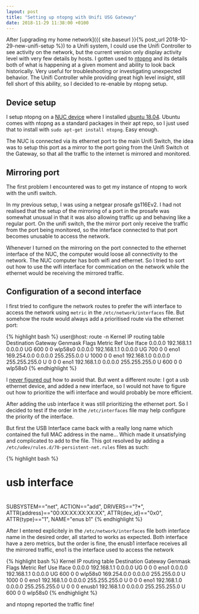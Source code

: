 ```yaml
---
layout: post
title: "Setting up ntopng with Unifi USG Gateway"
date: 2018-11-29 11:38:00 +0100
---
```


After [upgrading my home network]({{ site.baseurl }}{% post_url 2018-10-29-new-unifi-setup %}) to a Unifi system, I could use the Unifi Controller to see activity on the network, but the current version only display activity level with very few details by hosts. I gotten used to [ntopng](https://www.ntop.org/products/traffic-analysis/ntop/) and its details both of what is happening at a given moment and ability to look back historically. Very useful for troubleshooting or investigating unexpected behavior. The Unifi Controller while providing great high level insight, still fell short of this ability, so I decided to re-enable by ntopng setup.

## Device setup

I setup ntopng on a [NUC device](https://www.intel.com/content/www/us/en/products/boards-kits/nuc.html) where I installed [ubuntu 18.04](https://www.ubuntu.com/). Ubuntu comes with ntopng as a standard packages in their apt repo, so I just used that to install with `sudo apt-get install ntopng`. Easy enough.

The NUC is connected via its ethernet port to the main Unifi Switch, the idea was to setup this port as a mirror to the port going from the Unifi Switch ot the  Gateway, so that all the traffic to the internet is mirrored and monitored.

## Mirroring port

The first problem I encountered was to get my instance of ntopng to work with the unifi switch. 

In my previous setup, I was using a netgear prosafe gs116Ev2. I had not realised that the setup of the mirroring of a port in the prosafe was somewhat unusual in that it was also allowing traffic up and behaving like a regular port. On the unifi switch, the the mirror port only receive the traffic from the port being monitored, so the interface connected to that port becomes unusable to access the network. 

Whenever I turned on the mirroring on the port connected to the ethernet interface of the NUC, the computer would loose all connectivity to the network. The NUC computer has both wifi and ethernet. So I tried to sort out how to use the wifi interface for commication on the network while the ethernet would be receiving the mirrored traffic.

## Configuration of a second interface

I first tried to configure the network routes to prefer the wifi interface to access the network using `metric` in the `/etc/network/interfaces` file. But somehow the route would always add a prioritised route via the ethernet port:

{% highlight bash %}
user@host: route -n
Kernel IP routing table
Destination     Gateway         Genmask         Flags Metric Ref    Use Iface
0.0.0.0         192.168.1.1     0.0.0.0         UG    600    0        0 wlp58s0
0.0.0.0         192.168.1.1     0.0.0.0         UG    700    0        0 eno1
169.254.0.0     0.0.0.0         255.255.0.0     U     1000   0        0 eno1
192.168.1.0     0.0.0.0         255.255.255.0   U     0      0        0 eno1
192.168.1.0     0.0.0.0         255.255.255.0   U     600    0        0 wlp58s0
{% endhighlight %}

I [never figured out](https://askubuntu.com/questions/1088396/how-to-use-wifi-for-lan-and-internet-access-and-ethernet-for-traffic-monitoring) how to avoid that. But went a different route: I got a usb ethernet device, and added a new interface, so I would not have to figure out how to prioritize the wifi interface and would probably be more efficient.

After adding the usb interface it was still prioritizing the ethernet port. So I decided to test if the order in the `/etc/interfaces` file may help configure the priority of the interface.

But first the USB Interface came back with a really long name which contained the full MAC address in the name... Which made it unsatisfying and complicated to add to the file. This got resolved by adding a `/etc/udev/rules.d/70-persistent-net.rules` files as such:

{% highlight bash %}
# usb interface
#

SUBSYSTEM=="net", ACTION=="add", DRIVERS=="?*", ATTR{address}=="00:XX:XX:XX:XX:XX", ATTR{dev_id}=="0x0", ATTR{type}=="1", NAME="enus
b1"
{% endhighlight %}

After I entered explicitely in the `/etc/network/interfaces` file both interface name in the desired order, all started to works as expected. Both interface have a zero metrics, but the order is fine, the enusb1 interface receives all the mirrored traffic, eno1 is the interface used to access the network 

{% highlight bash %}
Kernel IP routing table
Destination     Gateway         Genmask         Flags Metric Ref    Use Iface
0.0.0.0         192.168.1.1     0.0.0.0         UG    0      0        0 eno1
0.0.0.0         192.168.1.1     0.0.0.0         UG    600    0        0 wlp58s0
169.254.0.0     0.0.0.0         255.255.0.0     U     1000   0        0 eno1
192.168.1.0     0.0.0.0         255.255.255.0   U     0      0        0 eno1
192.168.1.0     0.0.0.0         255.255.255.0   U     0      0        0 enusb1
192.168.1.0     0.0.0.0         255.255.255.0   U     600    0        0 wlp58s0
{% endhighlight %}

and ntopng reported the traffic fine!









